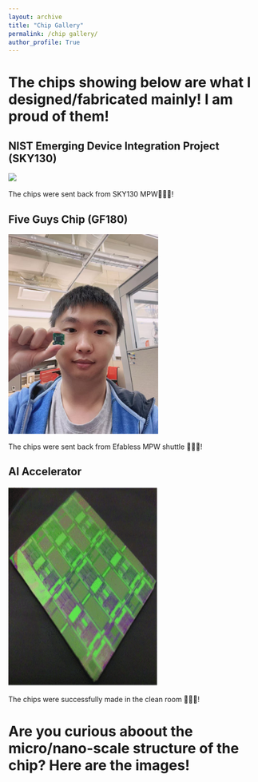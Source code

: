 ```yaml
---
layout: archive
title: "Chip Gallery"
permalink: /chip gallery/
author_profile: True
---
```

# The chips showing below are what I designed/fabricated mainly! I am proud of them!
## NIST Emerging Device Integration Project (SKY130)

<img src="/images/NTU-1.jpg">

The chips were sent back from SKY130 MPW🎉🎉🎉!


## Five Guys Chip (GF180)

<!--img src="/images/chip_180.jpg"-->
<!--img src="/images/chip_180.jpg" style="max-height: 50px; max-width: 50px;" /-->
<img src="/images/chip_180.jpg" width="300" height="400" alt="Description">

The chips were sent back from Efabless MPW shuttle 🎉🎉🎉!


## AI Accelerator
<img src="/images/memristor_accel.PNG" width="300" height="400" alt="Description">

The chips were successfully made in the clean room 🎉🎉🎉!


# Are you curious aboout the micro/nano-scale structure of the chip? Here are the images!

